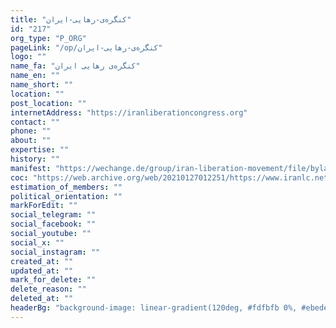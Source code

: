```yaml
---
title: "کنگره‌ی-رهایی-ایران"
id: "217"
org_type: "P_ORG"
pageLink: "/op/کنگره‌ی-رهایی-ایران"
logo: ""
name_fa: "کنگره‌ی رهایی ایران"
name_en: ""
name_short: ""
location: ""
post_location: ""
internetAddress: "https://iranliberationcongress.org"
contact: ""
phone: ""
about: ""
expertise: ""
history: ""
manifest: "https://wechange.de/group/iran-liberation-movement/file/bylawpdf/download/bylaw.pdf"
coc: "https://web.archive.org/web/20210127012251/https://www.iranlc.net/index.php/documents/ethical-beliefs"
estimation_of_members: ""
political_orientation: ""
markForEdit: ""
social_telegram: ""
social_facebook: ""
social_youtube: ""
social_x: ""
social_instagram: ""
created_at: ""
updated_at: ""
mark_for_delete: ""
delete_reason: ""
deleted_at: ""
headerBg: "background-image: linear-gradient(120deg, #fdfbfb 0%, #ebedee 100%);"
---
```

